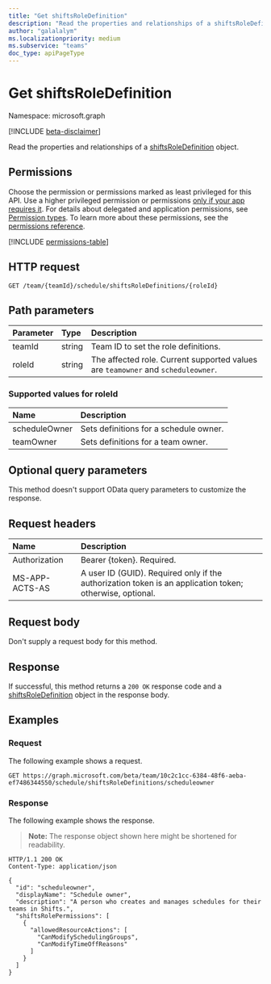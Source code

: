 ```yaml
---
title: "Get shiftsRoleDefinition"
description: "Read the properties and relationships of a shiftsRoleDefinition object."
author: "galalalym"
ms.localizationpriority: medium
ms.subservice: "teams"
doc_type: apiPageType
---
```


# Get shiftsRoleDefinition

Namespace: microsoft.graph

[!INCLUDE [beta-disclaimer](../../includes/beta-disclaimer.md)]

Read the properties and relationships of a [shiftsRoleDefinition](../resources/shiftsroledefinition.md) object.

## Permissions

Choose the permission or permissions marked as least privileged for this API. Use a higher privileged permission or permissions [only if your app requires it](/graph/permissions-overview#best-practices-for-using-microsoft-graph-permissions). For details about delegated and application permissions, see [Permission types](/graph/permissions-overview#permission-types). To learn more about these permissions, see the [permissions reference](/graph/permissions-reference).

<!-- {
  "blockType": "permissions",
  "name": "shiftsroledefinition-get-permissions"
}
-->
[!INCLUDE [permissions-table](../includes/permissions/shiftsroledefinition-get-permissions.md)]

## HTTP request

<!-- {
  "blockType": "ignored"
}
-->
``` http
GET /team/{teamId}/schedule/shiftsRoleDefinitions/{roleId}
```

## Path parameters
|Parameter|Type|Description|
|:---|:---|:---|
|teamId|string|Team ID to set the role definitions.|
|roleId|string|The affected role. Current supported values are `teamowner` and `scheduleowner`.|

### Supported values for roleId
|Name|Description|
|:---|:---|
|scheduleOwner|Sets definitions for a schedule owner.|
|teamOwner|Sets definitions for a team owner.|

## Optional query parameters

This method doesn't support OData query parameters to customize the response.

## Request headers

|Name|Description|
|:---|:---|
|Authorization|Bearer {token}. Required.|
| MS-APP-ACTS-AS  | A user ID (GUID). Required only if the authorization token is an application token; otherwise, optional. |

## Request body

Don't supply a request body for this method.

## Response

If successful, this method returns a `200 OK` response code and a [shiftsRoleDefinition](../resources/shiftsroledefinition.md) object in the response body.

## Examples

### Request

The following example shows a request.
<!-- {
  "blockType": "request",
  "name": "get_shiftsroledefinition"
}
-->
``` http
GET https://graph.microsoft.com/beta/team/10c2c1cc-6384-48f6-aeba-ef7486344550/schedule/shiftsRoleDefinitions/scheduleowner
```


### Response

The following example shows the response.
>**Note:** The response object shown here might be shortened for readability.
<!-- {
  "blockType": "response",
  "truncated": true,
  "@odata.type": "microsoft.graph.shiftsRoleDefinition"
}
-->
``` http
HTTP/1.1 200 OK
Content-Type: application/json

{
  "id": "scheduleowner",
  "displayName": "Schedule owner",
  "description": "A person who creates and manages schedules for their teams in Shifts.",
  "shiftsRolePermissions": [
    {
      "allowedResourceActions": [
        "CanModifySchedulingGroups",
        "CanModifyTimeOffReasons"
      ]
    }
  ]
}
```

